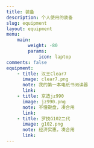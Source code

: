 ```yaml
---
title: 装备
description: 个人使用的装备
slug: equipment
layout: equipment
menu:
    main: 
        weight: -80
        params:
            icon: laptop
comments: false
equipment:
    - title: 汉王Clear7
      image: clear7.png
      note: 我的第一本电纸书阅读器
      link: 
    - title: 京造jz990
      image: jz990.png
      note: 不懂键盘，凑合用
      link: 
    - title: 罗技G102二代
      image: g102.png
      note: 经济实惠，凑合用
      link: 
---
```

